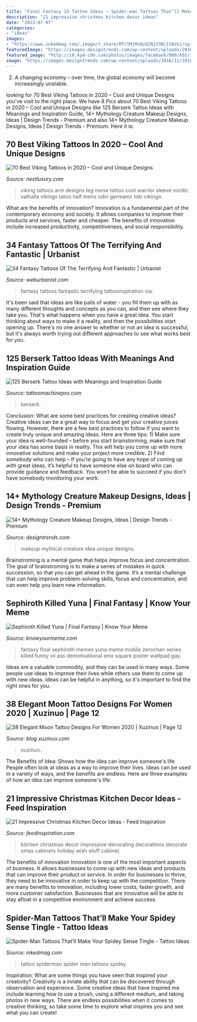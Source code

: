 ```yaml
---
title: "Final Fantasy 15 Tattoo Ideas ~ Spider-man Tattoos That’ll Make Your Spidey Sense Tingle"
description: "21 impressive christmas kitchen decor ideas"
date: "2023-07-07"
categories:
- "ideas"
images:
- "https://www.inkedmag.com/.image/t_share/MTc5MjMxNzQ2NjU3NjI1Nzk1/spidey.png"
featuredImage: "https://images.designtrends.com/wp-content/uploads/2016/11/10184136/Unique-Mythical-Makeup-Idea.jpg"
featured_image: "http://i0.kym-cdn.com/photos/images/facebook/000/655/154/5ca.jpg"
image: "https://images.designtrends.com/wp-content/uploads/2016/11/10184136/Unique-Mythical-Makeup-Idea.jpg"
---
```



2. A changing economy – over time, the global economy will become increasingly unstable.

	

		
looking for 70 Best Viking Tattoos in 2020 – Cool and Unique Designs you've visit to the right place. We have 8 Pics about 70 Best Viking Tattoos in 2020 – Cool and Unique Designs like 125 Berserk Tattoo Ideas with Meanings and Inspiration Guide, 14+ Mythology Creature Makeup Designs, Ideas | Design Trends - Premium and also 14+ Mythology Creature Makeup Designs, Ideas | Design Trends - Premium. Here it is:
		
    
## 70 Best Viking Tattoos In 2020 – Cool And Unique Designs

<img loading=lazy src="http://nextluxury.com/wp-content/uploads/lower-leg-viking-mens-arm-tattoos.jpg" onerror="this.onerror=null;this.src='https://tse1.mm.bing.net/th?id=OIP.hXj1T0fsN-sQPVMD6j6WhgHaOk&amp;pid=15.1';" alt="70 Best Viking Tattoos in 2020 – Cool and Unique Designs">

_Source: nextluxury.com_

>viking tattoos arm designs leg norse tattoo cool warrior sleeve nordic valhalla vikings tatoo half mens odin germanic loki vikingo. 

	

What are the benefits of innovation?
Innovation is a fundamental part of the contemporary economy and society. It allows companies to improve their products and services, faster and cheaper. The benefits of innovation include increased productivity, competitiveness, and social responsibility.

    
## 34 Fantasy Tattoos Of The Terrifying And Fantastic | Urbanist

<img loading=lazy src="https://weburbanist.com/wp-content/uploads/2011/09/Fantasy-Tattoos1.gif" onerror="this.onerror=null;this.src='https://tse1.mm.bing.net/th?id=OIP.noTiptmKMdrfKvd8YUfgGQHaKW&amp;pid=15.1';" alt="34 Fantasy Tattoos Of The Terrifying And Fantastic | Urbanist">

_Source: weburbanist.com_

>fantasy tattoos fantastic terrifying tattooinspiration via. 

	

It's been said that ideas are like pails of water - you fill them up with as many different thoughts and concepts as you can, and then see where they take you. That's what happens when you have a great idea. You start thinking about ways to make it a reality, and then the possibilities start opening up. There's no one answer to whether or not an idea is successful, but it's always worth trying out different approaches to see what works best for you.

    
## 125 Berserk Tattoo Ideas With Meanings And Inspiration Guide

<img loading=lazy src="https://tattoomachinepro.com/wp-content/uploads/2021/07/Berserk-Neck-Tattoo-caruu_nunez-768x809.jpg" onerror="this.onerror=null;this.src='https://tse2.mm.bing.net/th?id=OIP.wIhlM_VRCrU7CDPokZheyQHaHz&amp;pid=15.1';" alt="125 Berserk Tattoo Ideas with Meanings and Inspiration Guide">

_Source: tattoomachinepro.com_

>berserk. 

	

Conclusion: What are some best practices for creating creative ideas?
Creative ideas can be a great way to focus and get your creative juices flowing. However, there are a few best practices to follow if you want to create truly unique and amazing ideas. Here are three tips: 1) Make sure your idea is well-founded – before you start brainstorming, make sure that your idea has some basis in reality. This will help you come up with more innovative solutions and make your project more credible. 2) Find somebody who can help – If you’re going to have any hope of coming up with great ideas, it’s helpful to have someone else on board who can provide guidance and feedback. You won’t be able to succeed if you don’t have somebody monitoring your work.

    
## 14+ Mythology Creature Makeup Designs, Ideas | Design Trends - Premium

<img loading=lazy src="https://images.designtrends.com/wp-content/uploads/2016/11/10184136/Unique-Mythical-Makeup-Idea.jpg" onerror="this.onerror=null;this.src='https://tse2.mm.bing.net/th?id=OIP.zYHBN9a55iILVhRIEqvzBAHaJQ&amp;pid=15.1';" alt="14+ Mythology Creature Makeup Designs, Ideas | Design Trends - Premium">

_Source: designtrends.com_

>makeup mythical creature idea unique designs. 

	

Brainstroming is a mental game that helps improve focus and concentration. The goal of brainstroming is to make a series of mistakes in quick succession, so that you can get ahead in the game. It’s a mental challenge that can help improve problem-solving skills, focus and concentration, and can even help you learn new information.

    
## Sephiroth Killed Yuna | Final Fantasy | Know Your Meme

<img loading=lazy src="http://i0.kym-cdn.com/photos/images/facebook/000/655/154/5ca.jpg" onerror="this.onerror=null;this.src='https://tse3.mm.bing.net/th?id=OIP.-DGvlZiTTEPoFMY8UxGl6QHaNV&amp;pid=15.1';" alt="Sephiroth Killed Yuna | Final Fantasy | Know Your Meme">

_Source: knowyourmeme.com_

>fantasy final sephiroth memes yuna meme mobile zerochan series killed funny vii ass demotivational enix square poster wattpad gay. 

	

Ideas are a valuable commodity, and they can be used in many ways. Some people use ideas to improve their lives while others use them to come up with new ideas. Ideas can be helpful in anything, so it's important to find the right ones for you.

    
## 38 Elegant Moon Tattoo Designs For Women 2020 | Xuzinuo | Page 12

<img loading=lazy src="http://blog.xuzinuo.com/wp-content/uploads/2019/09/12-Moon-Tattoo-Designs.jpg" onerror="this.onerror=null;this.src='https://tse2.mm.bing.net/th?id=OIP.OcLQ8Spjji3UxAZTFmJANQHaHa&amp;pid=15.1';" alt="38 Elegant Moon Tattoo Designs For Women 2020 | Xuzinuo | Page 12">

_Source: blog.xuzinuo.com_

>xuzinuo. 

	

The Benefits of Idea: Shows how the idea can improve someone's life
People often look at ideas as a way to improve their lives. Ideas can be used in a variety of ways, and the benefits are endless. Here are three examples of how an idea can improve someone's life.

    
## 21 Impressive Christmas Kitchen Decor Ideas - Feed Inspiration

<img loading=lazy src="http://feedinspiration.com/wp-content/uploads/2016/09/Christmas-kitchen-decor-Wish.jpg" onerror="this.onerror=null;this.src='https://tse2.mm.bing.net/th?id=OIP.ELXOd_q4BnierxsyNXoRuwHaLH&amp;pid=15.1';" alt="21 Impressive Christmas Kitchen Decor Ideas - Feed Inspiration">

_Source: feedinspiration.com_

>kitchen christmas decor impressive decorating decorations decorate xmas cabinets holiday wish stuff cabinet. 

	

The benefits of innovation
Innovation is one of the most important aspects of business. It allows businesses to come up with new ideas and products that can improve their product or service. In order for businesses to thrive, they need to be innovative in order to keep up with the competition. There are many benefits to innovation, including lower costs, faster growth, and more customer satisfaction. Businesses that are innovative will be able to stay afloat in a competitive environment and achieve success.

    
## Spider-Man Tattoos That’ll Make Your Spidey Sense Tingle - Tattoo Ideas

<img loading=lazy src="https://www.inkedmag.com/.image/t_share/MTc5MjMxNzQ2NjU3NjI1Nzk1/spidey.png" onerror="this.onerror=null;this.src='https://tse2.mm.bing.net/th?id=OIP.tWePZu5WEIegJj_N2y02XAHaD4&amp;pid=15.1';" alt="Spider-Man Tattoos That’ll Make Your Spidey Sense Tingle - Tattoo Ideas">

_Source: inkedmag.com_

>tattoo spiderman spider man tattoos spidey. 

	

Inspiration: What are some things you have seen that inspired your creativity?
Creativity is a innate ability that can be discovered through observation and experience. Some creative ideas that have inspired me include learning how to use a brush, using a different medium, and taking photos in new ways. There are endless possibilities when it comes to creative thinking, so take some time to explore what inspires you and see what you can create!

